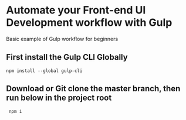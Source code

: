 # Automate your Front-end UI Development workflow with Gulp
Basic example of Gulp workflow for beginners

## First install the Gulp CLI Globally
```
npm install --global gulp-cli
```

## Download or Git clone the master branch, then run below in the project root
```
 npm i 
```

